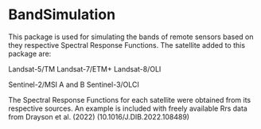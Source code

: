 # BandSimulation
 
This package is used for simulating the bands of remote sensors based on they respective Spectral Response Functions. The satellite added to this package are: 

Landsat-5/TM
Landsat-7/ETM+
Landsat-8/OLI

Sentinel-2/MSI A and B
Sentinel-3/OLCI

The Spectral Response Functions for each satellite were obtained from its respective sources. 
An example is included with freely available Rrs data from Drayson et al. (2022) (10.1016/J.DIB.2022.108489) 
